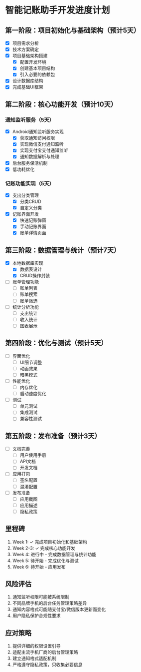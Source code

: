 # 智能记账助手开发进度计划

## 第一阶段：项目初始化与基础架构（预计5天）
- [x] 项目需求分析
- [x] 技术方案确定
- [x] 项目基础架构搭建
  - [x] 配置开发环境
  - [x] 创建基本项目结构
  - [x] 引入必要的依赖包
- [x] 设计数据库结构
- [x] 完成基础UI框架

## 第二阶段：核心功能开发（预计10天）
### 通知监听服务（5天）
- [x] Android通知监听服务实现
  - [x] 获取通知访问权限
  - [x] 实现微信支付通知监听
  - [x] 实现支付宝支付通知监听
  - [x] 通知数据解析与处理
- [x] 后台服务保活机制
- [x] 低功耗优化

### 记账功能实现（5天）
- [x] 支出分类管理
  - [x] 分类CRUD
  - [x] 自定义分类
- [x] 记账界面开发
  - [x] 快速记账弹窗
  - [x] 手动记账界面
  - [x] 账单详情页面

## 第三阶段：数据管理与统计（预计7天）
- [x] 本地数据库实现
  - [x] 数据表设计
  - [x] CRUD操作封装
- [ ] 账单管理功能
  - [ ] 账单列表
  - [ ] 账单搜索
  - [ ] 账单筛选
- [ ] 统计分析功能
  - [ ] 支出统计
  - [ ] 收入统计
  - [ ] 图表展示

## 第四阶段：优化与测试（预计5天）
- [ ] 界面优化
  - [ ] UI细节调整
  - [ ] 动画效果
  - [ ] 暗黑模式
- [ ] 性能优化
  - [ ] 内存优化
  - [ ] 启动速度优化
- [ ] 测试
  - [ ] 单元测试
  - [ ] 集成测试
  - [ ] 兼容性测试

## 第五阶段：发布准备（预计3天）
- [ ] 文档完善
  - [ ] 用户使用手册
  - [ ] API文档
  - [ ] 开发文档
- [ ] 应用打包
  - [ ] 签名配置
  - [ ] 混淆配置
- [ ] 发布准备
  - [ ] 应用截图
  - [ ] 应用描述
  - [ ] 隐私政策

## 里程碑
1. Week 1: ✓ 完成项目初始化和基础架构
2. Week 2-3: ✓ 完成核心功能开发
3. Week 4: 进行中 - 完成数据管理与统计功能
4. Week 5: 待开始 - 完成优化与测试
5. Week 6: 待开始 - 应用发布

## 风险评估
1. 通知监听权限可能被系统限制
2. 不同品牌手机的后台任务管理策略差异
3. 通知内容格式可能随支付宝/微信版本更新而变化
4. 用户隐私保护合规性要求

## 应对策略
1. 提供详细的权限设置引导
2. 适配主流手机厂商的后台管理策略
3. 建立通知格式适配机制
4. 严格遵守隐私政策，只收集必要信息 